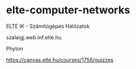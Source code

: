 # elte-computer-networks
ELTE IK - Számítógépes Hálózatok

szalaigj.web.inf.elte.hu

Phyton



https://canvas.elte.hu/courses/1756/quizzes

